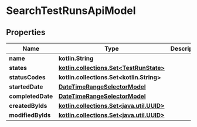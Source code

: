 
# SearchTestRunsApiModel

## Properties
| Name | Type | Description | Notes |
| ------------ | ------------- | ------------- | ------------- |
| **name** | **kotlin.String** |  |  [optional] |
| **states** | [**kotlin.collections.Set&lt;TestRunState&gt;**](TestRunState.md) |  |  [optional] |
| **statusCodes** | **kotlin.collections.Set&lt;kotlin.String&gt;** |  |  [optional] |
| **startedDate** | [**DateTimeRangeSelectorModel**](DateTimeRangeSelectorModel.md) |  |  [optional] |
| **completedDate** | [**DateTimeRangeSelectorModel**](DateTimeRangeSelectorModel.md) |  |  [optional] |
| **createdByIds** | [**kotlin.collections.Set&lt;java.util.UUID&gt;**](java.util.UUID.md) |  |  [optional] |
| **modifiedByIds** | [**kotlin.collections.Set&lt;java.util.UUID&gt;**](java.util.UUID.md) |  |  [optional] |



